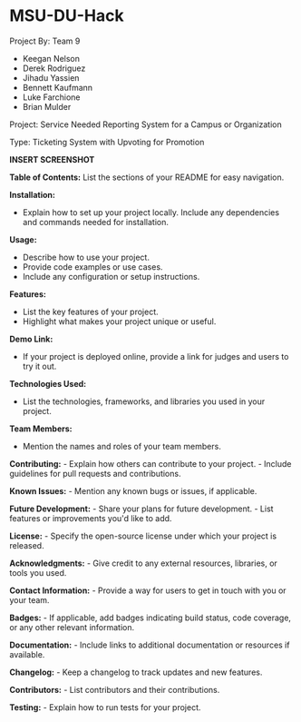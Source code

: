 # MSU-DU-Hack
Project By: Team 9
- Keegan Nelson
- Derek Rodriguez
- Jihadu Yassien
- Bennett Kaufmann
- Luke Farchione
- Brian Mulder

Project: Service Needed Reporting System for a Campus or Organization

Type: Ticketing System with Upvoting for Promotion

**INSERT SCREENSHOT**

**Table of Contents:**
List the sections of your README for easy navigation.

**Installation:**
   - Explain how to set up your project locally. Include any dependencies and commands needed for installation.
   
**Usage:**
   - Describe how to use your project.
   - Provide code examples or use cases.
   - Include any configuration or setup instructions.

**Features:**
   - List the key features of your project.
   - Highlight what makes your project unique or useful.

**Demo Link:**
   - If your project is deployed online, provide a link for judges and users to try it out.

**Technologies Used:**
   - List the technologies, frameworks, and libraries you used in your project.

**Team Members:**
  - Mention the names and roles of your team members.

**Contributing:**
    - Explain how others can contribute to your project.
    - Include guidelines for pull requests and contributions.

**Known Issues:**
    - Mention any known bugs or issues, if applicable.

**Future Development:**
    - Share your plans for future development.
    - List features or improvements you'd like to add.

**License:**
    - Specify the open-source license under which your project is released.

**Acknowledgments:**
    - Give credit to any external resources, libraries, or tools you used.

**Contact Information:**
    - Provide a way for users to get in touch with you or your team.

**Badges:**
    - If applicable, add badges indicating build status, code coverage, or any other relevant information.

**Documentation:**
    - Include links to additional documentation or resources if available.

**Changelog:**
    - Keep a changelog to track updates and new features.

**Contributors:**
    - List contributors and their contributions.

**Testing:**
    - Explain how to run tests for your project.

